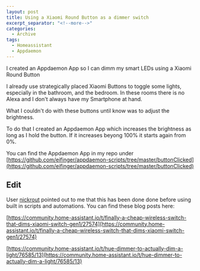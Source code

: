 ```yaml
---
layout: post
title: Using a Xiaomi Round Button as a dimmer switch
excerpt_separator: "<!--more-->"
categories: 
  - Archive
tags:
  - Homeassistant
  - Appdaemon
---
```

I created an Appdaemon App so I can dimm my smart LEDs using a Xiaomi Round Button
<!--more-->

I already use strategically placed Xiaomi Buttons to toggle some lights, especially in the bathroom, and the bedroom.
In these rooms there is no Alexa and I don't always have my Smartphone at hand.

What I couldn't do with these buttons until know was to adjust the brightness.

To do that I created an Appdaemon App which increases the brightness as long as I hold the button.
If it increases beyong 100% it starts again from 0%.

You can find the Appdaemon App in my repo under [https://github.com/eifinger/appdaemon-scripts/tree/master/buttonClicked](https://github.com/eifinger/appdaemon-scripts/tree/master/buttonClicked)

## Edit

User [nickrout](https://community.home-assistant.io/u/nickrout/summary) pointed out to me that this has been done
done before using built in scripts and automations. You can find these blog posts here:

[https://community.home-assistant.io/t/finally-a-cheap-wireless-switch-that-dims-xiaomi-switch-gen1/27574](https://community.home-assistant.io/t/finally-a-cheap-wireless-switch-that-dims-xiaomi-switch-gen1/27574)

[https://community.home-assistant.io/t/hue-dimmer-to-actually-dim-a-light/76585/13](https://community.home-assistant.io/t/hue-dimmer-to-actually-dim-a-light/76585/13)